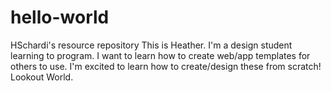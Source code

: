 # hello-world
HSchardi's resource repository
This is Heather. 
I'm a design student learning to program.
I want to learn how to create web/app templates for others to use. 
I'm excited to learn how to create/design these from scratch!
Lookout World.
